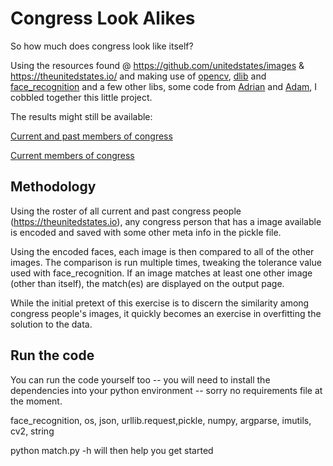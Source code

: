 # Congress Look Alikes

So how much does congress look like itself?  

Using the resources found @ https://github.com/unitedstates/images & https://theunitedstates.io/  and making use of [opencv](https://github.com/opencv/opencv), [dlib](https://github.com/davisking/dlib) and [face_recognition](https://github.com/ageitgey/face_recognition#face-recognition) and a few other libs, some code from [Adrian](https://www.pyimagesearch.com) and [Adam](https://medium.com/@ageitgey), I cobbled together this little project.

The results might still be available:

[Current and past members of congress](http://congress-look-alikes.s3-website-us-east-1.amazonaws.com/all.html)

[Current members of congress](http://congress-look-alikes.s3-website-us-east-1.amazonaws.com/current.html)

## Methodology

Using the roster of all current and past congress people (https://theunitedstates.io), any congress person that has a image available is encoded and saved with some other meta info in the pickle file.

Using the encoded faces, each image is then compared to all of the other images.  The comparison is run multiple times, tweaking the tolerance value used with face_recognition.   If an image matches at least one other image (other than itself), the match(es) are displayed on the output page.

While the initial pretext of this exercise is to discern the similarity among congress people's images, it quickly becomes an exercise in overfitting the solution to the data.


## Run the code
You can run the code yourself too -- you will need to install the dependencies into your python environment -- sorry no requirements file at the moment.

face_recognition, os, json, urllib.request,pickle, numpy, argparse, imutils, cv2, string 

python match.py -h will then help you get started

